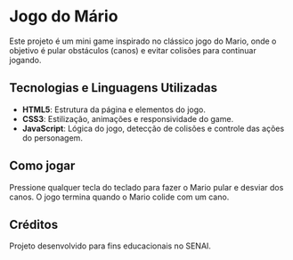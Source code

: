 # Jogo do Mário

Este projeto é um mini game inspirado no clássico jogo do Mario, onde o objetivo é pular obstáculos (canos) e evitar colisões para continuar jogando.

## Tecnologias e Linguagens Utilizadas

- **HTML5**: Estrutura da página e elementos do jogo.
- **CSS3**: Estilização, animações e responsividade do game.
- **JavaScript**: Lógica do jogo, detecção de colisões e controle das ações do personagem.

## Como jogar

Pressione qualquer tecla do teclado para fazer o Mario pular e desviar dos canos. O jogo termina quando o Mario colide com um cano.

## Créditos

Projeto desenvolvido para fins educacionais no SENAI.